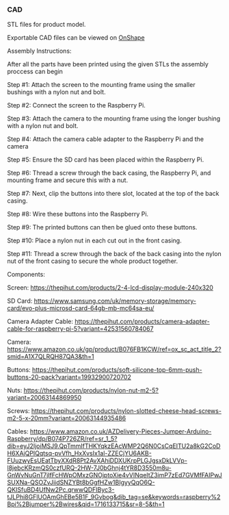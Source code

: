 ### CAD

STL files for product model.

Exportable CAD files can be viewed on [OnShape](https://cad.onshape.com/documents/a9ea1d888f3dee972e6036d2/w/ec1619c3bd35b931f617c110/e/a813004631bccc3c93063bfe?configuration=default&renderMode=0&uiState=6641d72f31b5ac3eef5448f5)


Assembly Instructions:

After all the parts have been printed using the given STLs the assembly proccess can begin

Step #1: Attach the screen to the mounting frame using the smaller bushings with a nylon nut and bolt.

Step #2: Connect the screen to the Raspberry Pi.

Step #3: Attach the camera to the mounting frame using the longer bushing with a nylon nut and bolt.

Step #4: Attach the camera cable adapter to the Raspberry Pi and the camera

Step #5: Ensure the SD card has been placed within the Raspberry Pi.

Step #6: Thread a screw through the back casing, the Raspberry Pi, and mounting frame and secure this with a nut. 

Step #7: Next, clip the buttons into there slot, located at the top of the back casing. 

Step #8: Wire these buttons into the Raspberry Pi.

Step #9: The printed buttons can then be glued onto these buttons.

Step #10: Place a nylon nut in each cut out in the front casing.

Step #11: Thread a screw through the back of the back casing into the nylon nut of the front casing to secure the whole product together. 

Components:

Screen: https://thepihut.com/products/2-4-lcd-display-module-240x320

SD Card: https://www.samsung.com/uk/memory-storage/memory-card/evo-plus-microsd-card-64gb-mb-mc64sa-eu/

Camera Adapter Cable: https://thepihut.com/products/camera-adapter-cable-for-raspberry-pi-5?variant=42531560784067

Camera: https://www.amazon.co.uk/gp/product/B076FB1KCW/ref=ox_sc_act_title_2?smid=A1X7QLRQH87QA3&th=1

Buttons: https://thepihut.com/products/soft-silicone-top-6mm-push-buttons-20-pack?variant=19932900720702

Nuts: https://thepihut.com/products/nylon-nut-m2-5?variant=20063144869950

Screws: https://thepihut.com/products/nylon-slotted-cheese-head-screws-m2-5-x-20mm?variant=20063144935486

Cables: https://www.amazon.co.uk/AZDelivery-Pieces-Jumper-Arduino-Raspberry/dp/B074P726ZR/ref=sr_1_5?dib=eyJ2IjoiMSJ9.QpTmmIfTHKYqkzEAcWMP2Q6N0CsCqEITU2a8kG2CoDH6XAjQPIQqtsq-pvVfh_HxXvsIx1al-ZZECjYU6AKB-FUuzwyEsUEatTbyXXdR8Pt2AvXAhiDDXUKrpPLGJgsxDkLVVp-l8jebcKRzmQS0czfURQ-2HW-7J0bGhnj4tYR8D3550m8u-GnWvNuGnT7jIfFcHWpOMxzGNOjptoXie4vVINqeItZ3imP7zEd7GVMfFAIPwJSUXNa-QSOZvJiidSNZYBt8bGgfHZw1BIgyyQqO6Q-QKISfuBD4UfNw2Pc.qrwwQDFIByc3-tJLPhi8GFlUOAmGhEBe5B1F_9Gvbog&dib_tag=se&keywords=raspberry%2Bpi%2Bjumper%2Bwires&qid=1716133715&sr=8-5&th=1

